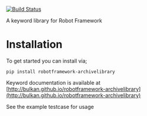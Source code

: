 [![Build Status](https://travis-ci.org/bulkan/robotframework-archivelibrary.png?branch=master)](https://travis-ci.org/bulkan/robotframework-archivelibrary)

A keyword library for Robot Framework


Installation
============

To get started you can install via;

```pip install robotframework-archivelibrary```


Keyword documentation is available at [http://bulkan.github.io/robotframework-archivelibrary](http://bulkan.github.io/robotframework-archivelibrary)


See the example testcase for usage
